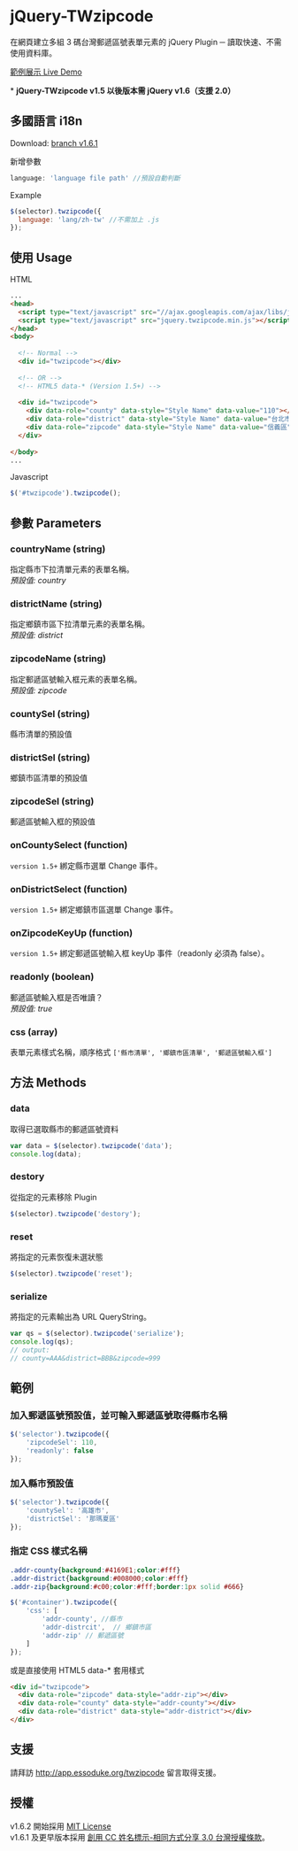 # jQuery-TWzipcode

在網頁建立多組 3 碼台灣郵遞區號表單元素的 jQuery Plugin ─ 讀取快速、不需使用資料庫。

[範例展示 Live Demo](http://app.essoduke.org/twzipcode)


\* **jQuery-TWzipcode v1.5 以後版本需 jQuery v1.6（支援 2.0）**


## 多國語言 i18n

Download: [branch v1.6.1](https://github.com/essoduke/jQuery-TWzipcode/tree/i18n)

新增參數

```javascript
language: 'language file path' //預設自動判斷
```

Example
```javascript
$(selector).twzipcode({
  language: 'lang/zh-tw' //不需加上 .js
});
```

## 使用 Usage

HTML
```html
...
<head>
  <script type="text/javascript" src="//ajax.googleapis.com/ajax/libs/jquery/2.0.3/jquery.min.js"></script>
  <script type="text/javascript" src="jquery.twzipcode.min.js"></script>
</head>
<body>
  
  <!-- Normal -->
  <div id="twzipcode"></div>
  
  <!-- OR -->
  <!-- HTML5 data-* (Version 1.5+) -->
  
  <div id="twzipcode">
    <div data-role="county" data-style="Style Name" data-value="110"></div>
    <div data-role="district" data-style="Style Name" data-value="台北市"></div>
    <div data-role="zipcode" data-style="Style Name" data-value="信義區"></div>
  </div>
  
</body>
...
```

Javascript
```javascript
$('#twzipcode').twzipcode();
```

## 參數 Parameters

### countryName (string) 
指定縣市下拉清單元素的表單名稱。  
_預設值: country_

### districtName (string)
指定鄉鎮市區下拉清單元素的表單名稱。  
_預設值: district_

### zipcodeName (string)
指定郵遞區號輸入框元素的表單名稱。  
_預設值: zipcode_

### countySel (string)	
縣市清單的預設值

### districtSel (string)
鄉鎮市區清單的預設值

### zipcodeSel (string)
郵遞區號輸入框的預設值

### onCountySelect (function) 
`version 1.5+` 綁定縣市選單 Change 事件。

### onDistrictSelect (function) 
`version 1.5+` 綁定鄉鎮市區選單 Change 事件。

### onZipcodeKeyUp (function) 
`version 1.5+` 綁定郵遞區號輸入框 keyUp 事件（readonly 必須為 false）。  

### readonly (boolean)
郵遞區號輸入框是否唯讀？  
_預設值: true_

### css	(array)
表單元素樣式名稱，順序格式 `['縣市清單', '鄉鎮市區清單', '郵遞區號輸入框']`

## 方法 Methods

### data
取得已選取縣市的郵遞區號資料
```javascript
var data = $(selector).twzipcode('data');
console.log(data);
```

### destory	
從指定的元素移除 Plugin
```javascript
$(selector).twzipcode('destory');
```

### reset
將指定的元素恢復未選狀態
```javascript
$(selector).twzipcode('reset');
```

### serialize
將指定的元素輸出為 URL QueryString。
```javascript
var qs = $(selector).twzipcode('serialize');
console.log(qs);
// output: 
// county=AAA&district=BBB&zipcode=999
```

## 範例
### 加入郵遞區號預設值，並可輸入郵遞區號取得縣市名稱
```javascript
$('selector').twzipcode({
    'zipcodeSel': 110,
    'readonly': false
});
```
### 加入縣市預設值
```javascript
$('selector').twzipcode({
    'countySel': '高雄市',
    'districtSel': '那瑪夏區'
});
```

### 指定 CSS 樣式名稱
```css
.addr-county{background:#4169E1;color:#fff}
.addr-district{background:#008000;color:#fff}
.addr-zip{background:#c00;color:#fff;border:1px solid #666}
```
```javascript
$('#container').twzipcode({
    'css': [
        'addr-county', //縣市
        'addr-distrcit',  // 鄉鎮市區
        'addr-zip' // 郵遞區號
    ]
});
```

或是直接使用 HTML5 data-* 套用樣式

```html
<div id="twzipcode">
  <div data-role="zipcode" data-style="addr-zip"></div>
  <div data-role="county" data-style="addr-county"></div>
  <div data-role="district" data-style="addr-district"></div>
</div>
```
## 支援

請拜訪 http://app.essoduke.org/twzipcode 留言取得支援。

## 授權

v1.6.2 開始採用 [MIT License](http://opensource.org/licenses/MIT)  
v1.6.1 及更早版本採用 [創用 CC 姓名標示-相同方式分享 3.0  台灣授權條款](http://creativecommons.org/licenses/by-sa/3.0/deed.zh_TW)。
